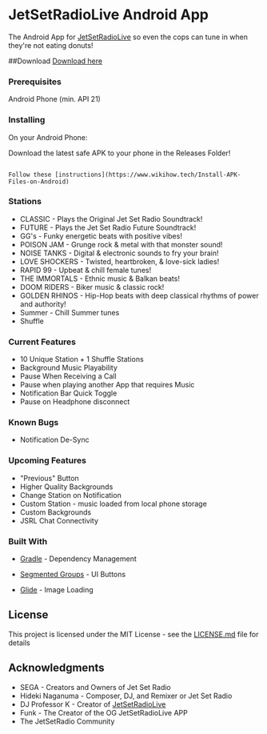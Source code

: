 # JetSetRadioLive Android App
The Android App for [JetSetRadioLive](https://jetsetradio.live/) so even the cops can tune in when they're not eating donuts!

##Download
[Download here](https://drive.google.com/file/d/1bkgJvhnHtAnkI7kjXGBxU1SAWUnflp9t/view)


### Prerequisites

Android Phone (min. API 21)

### Installing

On your Android Phone:

Download the latest safe APK to your phone in the Releases Folder!

```

Follow these [instructions](https://www.wikihow.tech/Install-APK-Files-on-Android)

```

### Stations
  * CLASSIC - Plays the Original Jet Set Radio Soundtrack!
  * FUTURE - Plays the Jet Set Radio Future Soundtrack!
  * GG's - Funky energetic beats with positive vibes!
  * POISON JAM - Grunge rock & metal with that monster sound!
  * NOISE TANKS - Digital & electronic sounds to fry your brain!
  * LOVE SHOCKERS - Twisted, heartbroken, & love-sick ladies!
  * RAPID 99 - Upbeat & chill female tunes!
  * THE IMMORTALS - Ethnic music & Balkan beats!
  * DOOM RIDERS - Biker music & classic rock!
  * GOLDEN RHINOS - Hip-Hop beats with deep classical rhythms of power and authority!
  * Summer - Chill Summer tunes
  * Shuffle

### Current Features
  * 10 Unique Station + 1 Shuffle Stations
  * Background Music Playability
  * Pause When Receiving a Call
  * Pause when playing another App that requires Music
  * Notification Bar Quick Toggle
  * Pause on Headphone disconnect

### Known Bugs
  * Notification De-Sync

### Upcoming Features
  * "Previous" Button
  * Higher Quality Backgrounds
  * Change Station on Notification
  * Custom Station - music loaded from local phone storage
  * Custom Backgrounds
  * JSRL Chat Connectivity

### Built With

* [Gradle](https://gradle.org/) - Dependency Management

* [Segmented Groups](https://github.com/Kaopiz/android-segmented-control) - UI Buttons

* [Glide](https://github.com/bumptech/glide) - Image Loading

## License

This project is licensed under the MIT License - see the [LICENSE.md](LICENSE.md) file for details

## Acknowledgments

* SEGA - Creators and Owners of Jet Set Radio
* Hideki Naganuma - Composer, DJ, and Remixer or Jet Set Radio
* DJ Professor K - Creator of [JetSetRadioLive](https://jetsetradio.live)
* Funk - The Creator of the OG JetSetRadioLive APP
* The JetSetRadio Community
